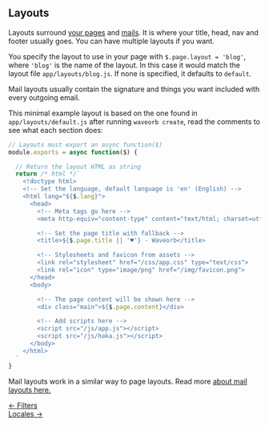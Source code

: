 ## Layouts

Layouts surround [your pages](/doc/pages.html) and [mails](/doc/mail.html). It is where your title, head, nav and footer usually goes. You can have multiple layouts if you want.

You specify the layout to use in your page with `$.page.layout = 'blog'`, where `'blog'` is the name of the layout. In this case it would match the layout file `app/layouts/blog.js`. If none is specified, it defaults to `default`.

Mail layouts usually contain the signature and things you want included with every outgoing email.

This minimal example layout is based on the one found in `app/layouts/default.js` after running `waveorb create`, read the comments to see what each section does:
```js
// Layouts must export an async function($)
module.exports = async function($) {

  // Return the layout HTML as string
  return /* html */`
    <!doctype html>
    <!-- Set the language, default language is 'en' (English) -->
    <html lang="${$.lang}">
      <head>
        <!-- Meta tags go here -->
        <meta http-equiv="content-type" content="text/html; charset=utf-8">

        <!-- Set the page title with fallback -->
        <title>${$.page.title || '♥'} - Waveorb</title>

        <!-- Stylesheets and favicon from assets -->
        <link rel="stylesheet" href="/css/app.css" type="text/css">
        <link rel="icon" type="image/png" href="/img/favicon.png">
      </head>
      <body>

        <!-- The page content will be shown here -->
        <div class="main">${$.page.content}</div>

        <!-- Add scripts here -->
        <script src="/js/app.js"></script>
        <script src="/js/haka.js"></script>
      </body>
    </html>
  `
}
```

Mail layouts work in a similar way to page layouts. Read more [about mail layouts here.](/doc/mail.html#mail-layouts)

<div class="nav">
  <div><a href="/doc/filters.html">&larr; Filters</a></div>
  <div><a href="/doc/locales.html">Locales &rarr;</a></div>
</div>
